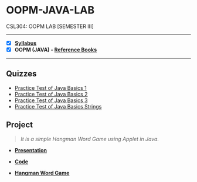# OOPM-JAVA-LAB
 CSL304: OOPM LAB [SEMESTER III]
 
 ---
 
 - [X] **[Syllabus](https://github.com/Amey-Thakur/OOPM-JAVA-LAB/blob/main/SE-Comps_CBCGS_Syllabus.pdf)**
 - [x] **OOPM (JAVA) - [Reference Books](https://github.com/Amey-Thakur/OOPM-JAVA-LAB/tree/main/Reference%20Books)**

---

## Quizzes
 - [Practice Test of Java Basics 1](https://github.com/Amey-Thakur/OOPM-JAVA-LAB/blob/main/Quizzes/Practice%20Test%20of%20Java%20Basics%201.pdf)
 - [Practice Test of Java Basics 2](https://github.com/Amey-Thakur/OOPM-JAVA-LAB/blob/main/Quizzes/Practice%20Test%20of%20Java%20Basics%202.pdf)
 - [Practice Test of Java Basics 3](https://github.com/Amey-Thakur/OOPM-JAVA-LAB/blob/main/Quizzes/Practice%20Test%20of%20Java%20Basics%203.pdf)
 - [Practice Test of Java Basics Strings](https://github.com/Amey-Thakur/OOPM-JAVA-LAB/blob/main/Quizzes/Practice%20Test%20of%20Java%20Basic%20Strings.pdf)

## Project
 >_It is a simple Hangman Word Game using Applet in Java._
 
  - **[Presentation](http://dx.doi.org/10.13140/RG.2.2.26806.22082)**
  
  - **[Code](http://dx.doi.org/10.13140/RG.2.2.20095.33446)**
  
  - **[Hangman Word Game](https://github.com/Amey-Thakur/HANGMAN-WORD-GAME)** 
